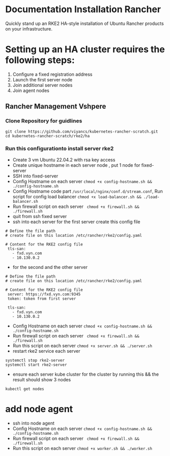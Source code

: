 # Documentation Installation Rancher

Quickly stand up an  RKE2 HA-style installation of Ubuntu Rancher products on your infrastructure.

# Setting up an HA cluster requires the following steps:

1. Configure a fixed registration address
2. Launch the first server node
3. Join additional server nodes
4. Join agent nodes

## Rancher Management Vshpere
### Clone Repository for guidlines
```
git clone https://github.com/viyancs/kubernetes-rancher-scratch.git
cd kubernetes-rancher-scratch/rke2/ha
```
### Run this configurationto install server rke2
- Create 3 vm Ubuntu 22.04.2  with rsa key access 
- Create unique hostname in each server node , put 1 node for fixed-server
- SSH into fixed-server 
- Config Hostname on each server ```chmod +x config-hostname.sh && ./config-hostname.sh```
- Config Hostname code part ```/usr/local/nginx/conf.d/stream.conf```, Run script for config load balancer ``` chmod +x load-balancer.sh && ./load-balancer.sh ```
- Run firewall script on each server ``` chmod +x firewall.sh && ./firewall.sh```
- quit from ssh fixed server
- ssh into each server for the first server create this config file 
```
# Define the file path
# create file on this location /etc/rancher/rke2/config.yaml

# Content for the RKE2 config file
 tls-san:
   - fxd.vyn.com
   - 10.130.0.2

```
- for the second and the other server
```
# Define the file path
# create file on this location /etc/rancher/rke2/config.yaml

# Content for the RKE2 config file
 server: https://fxd.vyn.com:9345
 token: token from first server

 tls-san:
   - fxd.vyn.com
   - 10.130.0.2

```
- Config Hostname on each server ```chmod +x config-hostname.sh && ./config-hostname.sh```
- Run firewall script on each server ``` chmod +x firewall.sh && ./firewall.sh```
- Run this script on each server ``` chmod +x server.sh && ./server.sh ``` 
- restart rke2 service each server 
```
systemctl stop rke2-server
systemctl start rke2-server
```
- ensure each server kube cluster for the cluster by running this && the result should show 3 nodes
```
kubectl get nodes 
```

# add node agent
- ssh into node agent 
- Config Hostname on each server ```chmod +x config-hostname.sh && ./config-hostname.sh```
- Run firewall script on each server ``` chmod +x firewall.sh && ./firewall.sh```
- Run this script on each server ``` chmod +x worker.sh && ./worker.sh ``` 

